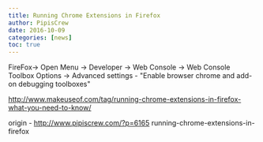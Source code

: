 ```yaml
---
title: Running Chrome Extensions in Firefox
author: PipisCrew
date: 2016-10-09
categories: [news]
toc: true
---
```


FireFox-> Open Menu -> Developer -> Web Console -> Web Console Toolbox Options -> Advanced settings - "Enable browser chrome and add-on debugging toolboxes"

http://www.makeuseof.com/tag/running-chrome-extensions-in-firefox-what-you-need-to-know/

origin - http://www.pipiscrew.com/?p=6165 running-chrome-extensions-in-firefox